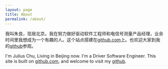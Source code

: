 ```yaml
---
layout: page
title: About
permalink: /about/
---
```


我叫朱良，现居北京。我在努力做好驱动软件工程师和电信号测量产品经理，业余时间里我想成为一个有趣的人。这个站点搭建在[github.com](http://github.com)上。也欢迎大家到我的[github](https://github.com)参观。

I'm Julius Chu, Living in Beijing now. I'm a Driver Software Engineer. This site is built on [github.com](http://github.com), and welcome to visit my [github](https://github.com).
